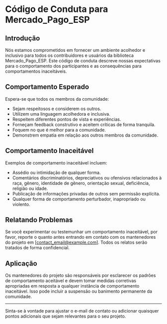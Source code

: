 # Código de Conduta para Mercado_Pago_ESP

## Introdução

Nós estamos comprometidos em fornecer um ambiente acolhedor e inclusivo para todos os contribuidores e usuários da biblioteca Mercado_Pago_ESP. Este código de conduta descreve nossas expectativas para o comportamento dos participantes e as consequências para comportamentos inaceitáveis.

## Comportamento Esperado

Espera-se que todos os membros da comunidade:
- Sejam respeitosos e considerem os outros.
- Utilizem uma linguagem acolhedora e inclusiva.
- Respeitem diferentes pontos de vista e experiências.
- Forneçam feedback construtivo e aceitem críticas de forma tranquila.
- Foquem no que é melhor para a comunidade.
- Demonstrem empatia em relação aos outros membros da comunidade.

## Comportamento Inaceitável

Exemplos de comportamento inaceitável incluem:

- Assédio ou intimidação de qualquer forma.
- Comentários discriminatórios, depreciativos ou ofensivos relacionados à raça, gênero, identidade de gênero, orientação sexual, deficiência, religião ou idade.
- Publicação de informações privadas de outros sem permissão explícita.
- Qualquer forma de comportamento perturbador, inapropriado ou violento.

## Relatando Problemas

Se você experimentar ou testemunhar um comportamento inaceitável, por favor, reporte o quanto antes entrando em contato com os mantenedores do projeto em [contact_email@example.com]. Todos os relatos serão tratados de forma confidencial.

## Aplicação

Os mantenedores do projeto são responsáveis por esclarecer os padrões de comportamento aceitável e devem tomar medidas corretivas apropriadas em resposta a qualquer instância de comportamento inaceitável. Isso pode incluir a suspensão ou banimento permanente da comunidade.

---

Sinta-se à vontade para ajustar o e-mail de contato ou adicionar quaisquer pontos adicionais que sejam relevantes para o seu projeto.
